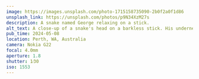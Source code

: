 ```yaml
---
image: https://images.unsplash.com/photo-1715158735090-2b0f2a0f1d86
unsplash_link: https://unsplash.com/photos/p9N34XzM27s
description: A snake named George relaxing on a stick.
alt_text: A close-up of a snake's head on a barkless stick. His underneath is white, and his top is brown with patches of a cream colour. The background is black.
pub_time: 2024-05-08
location: Perth, WA, Australia
camera: Nokia G22
focal: 4.0mm
aperture: 1.8
shutter: 1⁄30
iso: 1553
---
```


